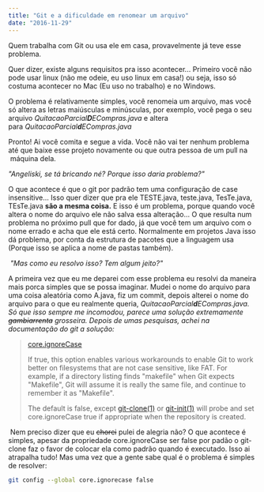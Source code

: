 ```yaml
---
title: "Git e a dificuldade em renomear um arquivo"
date: "2016-11-29"
---
```


Quem trabalha com Git ou usa ele em casa, provavelmente já teve esse problema.

Quer dizer, existe alguns requisitos pra isso acontecer... Primeiro você não pode usar linux (não me odeie, eu uso linux em casa!) ou seja, isso só costuma acontecer no Mac (Eu uso no trabalho) e no Windows.

O problema é relativamente simples, você renomeia um arquivo, mas você só altera as letras maiúsculas e minúsculas, por exemplo, você pega o seu arquivo _QuitacaoParcial**D**ECompras.java_ e altera para _QuitacaoParcial**d**ECompras.java_

Pronto! Ai você comita e segue a vida. Você não vai ter nenhum problema até que baixe esse projeto novamente ou que outra pessoa de um pull na  máquina dela.

_"Angeliski, se tá bricando né? Porque isso daria problema?"_

O que acontece é que o git por padrão tem uma configuração de case insensitive... Isso quer dizer que pra ele TESTE.java, teste.java, TesTe.java, TEsTe.java **são a mesma coisa.** E isso é um problema, porque quando você altera o nome do arquivo ele não salva essa alteração... O que resulta num problema no próximo pull que for dado, já que você tem um arquivo com o nome errado e acha que ele está certo. Normalmente em projetos Java isso dá problema, por conta da estrutura de pacotes que a linguagem usa (Porque isso se aplica a nome de pastas também).

 _"Mas como eu resolvo isso? Tem algum jeito?"_

A primeira vez que eu me deparei com esse problema eu resolvi da maneira mais porca simples que se possa imaginar. Mudei o nome do arquivo para uma coisa aleatória como A.java, fiz um commit, depois alterei o nome do arquivo para o que eu realmente queria, _QuitacaoParcial**d**ECompras.java. Só que isso sempre me incomodou, parece uma solução extremamente <strike>gambiarrenta</strike> grosseira. Depois de umas pesquisas, achei na documentação do git a solução:_

> [core.ignoreCase](ftp://www.kernel.org/pub/software/scm/git/docs/git-config.html)
> 
> If true, this option enables various workarounds to enable Git to work better on filesystems that are not case sensitive, like FAT. For example, if a directory listing finds "makefile" when Git expects "Makefile", Git will assume it is really the same file, and continue to remember it as "Makefile".
> 
> The default is false, except [git-clone(1)](ftp://www.kernel.org/pub/software/scm/git/docs/git-clone.html) or [git-init(1)](ftp://www.kernel.org/pub/software/scm/git/docs/git-init.html) will probe and set core.ignoreCase true if appropriate when the repository is created.

 Nem preciso dizer que eu <strike>chorei</strike> pulei de alegria não? O que acontece é simples, apesar da propriedade core.ignoreCase ser false por padão o git-clone faz o favor de colocar ela como padrão quando é executado. Isso ai atrapalha tudo! Mas uma vez que a gente sabe qual é o problema é simples de resolver:

```sh
git config --global core.ignorecase false
```


<Signature />
